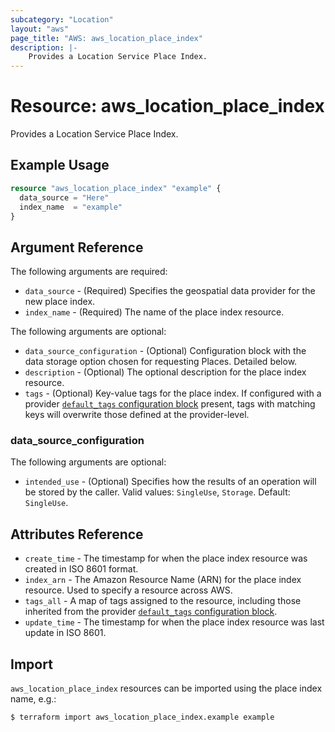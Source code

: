 ```yaml
---
subcategory: "Location"
layout: "aws"
page_title: "AWS: aws_location_place_index"
description: |-
    Provides a Location Service Place Index.
---
```


# Resource: aws_location_place_index

Provides a Location Service Place Index.

## Example Usage

```terraform
resource "aws_location_place_index" "example" {
  data_source = "Here"
  index_name  = "example"
}
```

## Argument Reference

The following arguments are required:

* `data_source` - (Required) Specifies the geospatial data provider for the new place index.
* `index_name` - (Required) The name of the place index resource.

The following arguments are optional:

* `data_source_configuration` - (Optional) Configuration block with the data storage option chosen for requesting Places. Detailed below.
* `description` - (Optional) The optional description for the place index resource.
* `tags` - (Optional) Key-value tags for the place index. If configured with a provider [`default_tags` configuration block](https://www.terraform.io/docs/providers/aws/index.html#default_tags-configuration-block) present, tags with matching keys will overwrite those defined at the provider-level.

### data_source_configuration

The following arguments are optional:

* `intended_use` - (Optional) Specifies how the results of an operation will be stored by the caller. Valid values: `SingleUse`, `Storage`. Default: `SingleUse`.

## Attributes Reference

* `create_time` - The timestamp for when the place index resource was created in ISO 8601 format.
* `index_arn` - The Amazon Resource Name (ARN) for the place index resource. Used to specify a resource across AWS.
* `tags_all` - A map of tags assigned to the resource, including those inherited from the provider [`default_tags` configuration block](https://www.terraform.io/docs/providers/aws/index.html#default_tags-configuration-block).
* `update_time` - The timestamp for when the place index resource was last update in ISO 8601.

## Import

`aws_location_place_index` resources can be imported using the place index name, e.g.:

```
$ terraform import aws_location_place_index.example example
```
